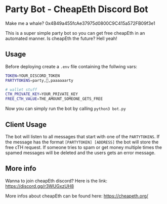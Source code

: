 # Party Bot - CheapEth Discord Bot

Make me a whale? 0x4B49a455fcAe37975d0800C9C415a572FB09f3e1

This is a super simple party bot so you can get free cheapEth in an automated manner.
Is cheapEth the future? Hell yeah!

## Usage

Before deploying create a `.env` file containing the follwing vars:

```Bash
TOKEN=YOUR_DISCORD_TOKEN
PARTYTOKENS=party,🚀,paaaaaarty

# wallet stuff
CTH_PRIVATE_KEY=YOUR_PRIVATE_KEY
FREE_CTH_VALUE=THE_AMOUNT_SOMEONE_GETS_FREE
```

Now you can simply run the bot by calling `python3 bot.py`

## Client Usage

The bot will listen to all messages that start with one of the `PARTYTOKENS`. If the message has the format `[PARTYTOKEN] [ADDRESS]` the bot will store the free cTH request. If someone tries to spam or get money multiple times the spamed messages will be deleted and the users gets an error message.

## More info

Wanna to join cheapEth discord? Here is the link: https://discord.gg/r3WUGxzUH8

More infos about cheapEth can be found here: https://cheapeth.org/
